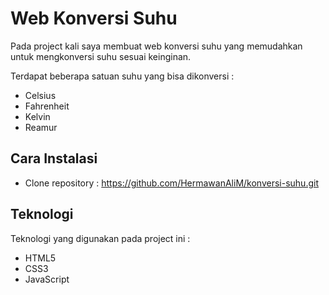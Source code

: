 # Web Konversi Suhu
Pada project kali saya membuat web konversi suhu yang memudahkan untuk mengkonversi suhu sesuai keinginan.

Terdapat beberapa satuan suhu yang bisa dikonversi :
- Celsius
- Fahrenheit
- Kelvin
- Reamur

## Cara Instalasi
- Clone repository : https://github.com/HermawanAliM/konversi-suhu.git

## Teknologi 
Teknologi yang digunakan pada project ini :
- HTML5
- CSS3
- JavaScript 
